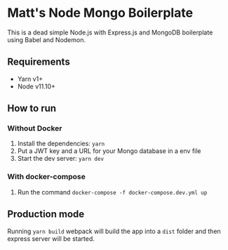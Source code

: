 # Matt's Node Mongo Boilerplate
This is a dead simple Node.js with Express.js and MongoDB boilerplate using Babel and Nodemon.

## Requirements
- Yarn v1+
- Node v11.10+

## How to run
### Without Docker
1. Install the dependencies: `yarn`
2. Put a JWT key and a URL for your Mongo database in a env file
3. Start the dev server: `yarn dev`

### With docker-compose
1. Run the command `docker-compose -f docker-compose.dev.yml up`

## Production mode
Running `yarn build` webpack will build the app into a `dist` folder and then express server will be started.
